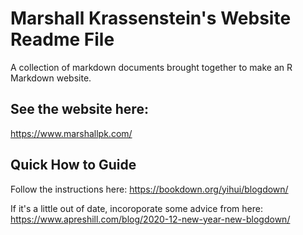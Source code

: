 # Marshall Krassenstein's Website Readme File

A collection of markdown documents brought together to make an R Markdown website.

## See the website here:
https://www.marshallpk.com/

## Quick How to Guide

Follow the instructions here: https://bookdown.org/yihui/blogdown/

If it's a little out of date, incoroporate some advice from here: https://www.apreshill.com/blog/2020-12-new-year-new-blogdown/
